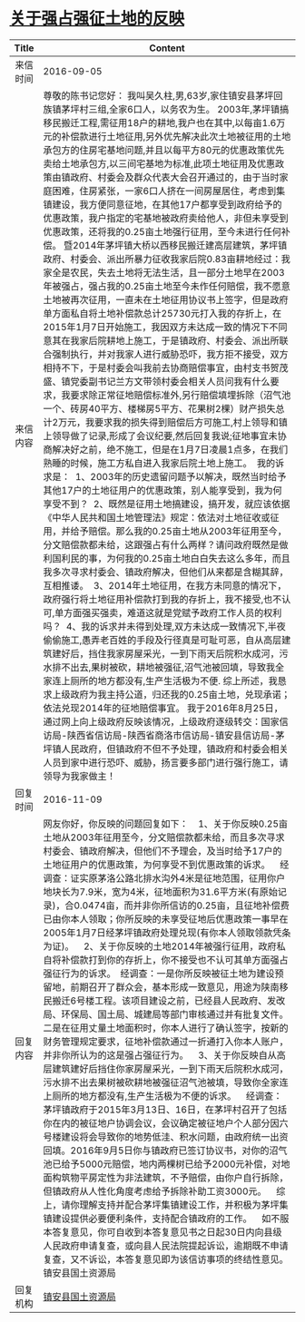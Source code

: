 # <a href="http://www.shangluo.gov.cn/zmhd/ldxxxx.jsp?urltype=leadermail.LeaderMailContentUrl&wbtreeid=1112&leadermailid=3801">关于强占强征土地的反映</a>
| Title |                                                                                                                                                                                                                                                                                                                                                                                                                                                                                                                                                                                                                                                                                                                                  Content                                                                                                                                                                                                                                                                                                                                                                                                                                                                                                                                                                                                                                                                                                                                  |
|:-----:|---------------------------------------------------------------------------------------------------------------------------------------------------------------------------------------------------------------------------------------------------------------------------------------------------------------------------------------------------------------------------------------------------------------------------------------------------------------------------------------------------------------------------------------------------------------------------------------------------------------------------------------------------------------------------------------------------------------------------------------------------------------------------------------------------------------------------------------------------------------------------------------------------------------------------------------------------------------------------------------------------------------------------------------------------------------------------------------------------------------------------------------------------------------------------------------------------------------------------------------------------------------------------------------------------------------------------------------------------------------------------------------------------------------------------------------------------------------------------|
| 来信时间  | 2016-09-05                                                                                                                                                                                                                                                                                                                                                                                                                                                                                                                                                                                                                                                                                                                                                                                                                                                                                                                                                                                                                                                                                                                                                                                                                                                                                                                                                                                                                                                                |
| 来信内容  | 尊敬的陈书记您好： 我叫吴久柱,男,63岁,家住镇安县茅坪回族镇茅坪村三组,全家6口人，以务农为生。 2003年,茅坪镇搞移民搬迁工程,需征用18户的耕地,我户也在其中,以每亩1.6万元的补偿款进行土地征用,另外优先解决此次土地被征用的土地承包方的住房宅基地问题,并且以每平方80元的优惠政策优先卖给土地承包方,以三间宅基地为标准,此项土地征用及优惠政策由镇政府、村委会及群众代表大会召开通过的，由于当时家庭困难，住房紧张，一家6口人挤在一间房屋居住，考虑到集镇建设，我方便同意征地，在其他17户都享受到政府给予的优惠政策，我户指定的宅基地被政府卖给他人，非但未享受到优惠政策，还将我的0.25亩土地强行征用，至今未进行任何补偿。 暨2014年茅坪镇大桥以西移民搬迁建高层建筑，茅坪镇政府、村委会、派出所暴力征收我家后院0.83亩耕地经过：我家全是农民，失去土地将无法生活，且一部分土地早在2003年被强占，强占我的0.25亩土地至今未作任何赔偿，我不愿意土地被再次征用，一直未在土地征用协议书上签字，但是政府单方面私自将土地补偿款总计25730元打入我的存折上，在2015年1月7日开始施工，我因双方未达成一致的情况下不同意其在我家后院耕地上施工，于是镇政府、村委会、派出所联合强制执行，并对我家人进行威胁恐吓，我方拒不接受，双方相持不下，于是村委会叫我前去协商赔偿事宜，由村支书贺茂盛、镇党委副书记兰方文带领村委会相关人员问我有什么要求，我要求除正常征地赔偿标准外,另行赔偿填埋拆除（沼气池一个、砖房40平方、楼梯房5平方、花果树2棵）财产损失总计2万元，我要求我的损失得到赔偿后方可施工,村上领导和镇上领导做了记录,形成了会议纪要,然后回复我说;征地事宜未协商解决好之前，绝不施工，但是在1月7日凌晨1点多，在我们熟睡的时候，施工方私自进入我家后院土地上施工。  我的诉求是：  1、2003年的历史遗留问题予以解决，既然当时给予其他17户的土地征用户的优惠政策，别人能享受到，我为何享受不到？  2、既然是征用土地搞建设，搞开发，就应该依据《中华人民共和国土地管理法》规定：依法对土地征收或征用，并给予赔偿。那么我的0.25亩土地从2003年征用至今，分文赔偿款都未给，这跟强占有什么两样？请问政府既然是做利国利民的事，为何我的0.25亩土地白白失去这么多年，而且我多次寻求村委会、镇政府解决，但他们从来都是含糊其辞，互相推诿。  3、2014年土地征用，在我方未同意的情况下，政府强行将土地征用补偿款打到我的存折上，我不接受,也不认可,单方面强买强卖，难道这就是党赋予政府工作人员的权利吗？  4、我的诉求并未得到处理,双方未达成一致情况下,半夜偷偷施工,愚弄老百姓的手段及行径真是可耻可恶，自从高层建筑建好后，挡住我家房屋采光，一到下雨天后院积水成河，污水排不出去,果树被砍，耕地被强征,沼气池被回填，导致我全家连上厕所的地方都没有,生产生活极为不便. 综上所述，我恳求上级政府为我主持公道，归还我的0.25亩土地，兑现承诺；依法兑现2014年的征地赔偿事宜。 我于2016年8月25日，通过网上向上级政府反映该情况，上级政府逐级转交：国家信访局-陕西省信访局-陕西省商洛市信访局-镇安县信访局-茅坪镇人民政府，但镇政府不但不予处理，镇政府和村委会相关人员到家中进行恐吓、威胁，扬言要多部门进行强行施工，请领导为我家做主！ |
| 回复时间  | 2016-11-09                                                                                                                                                                                                                                                                                                                                                                                                                                                                                                                                                                                                                                                                                                                                                                                                                                                                                                                                                                                                                                                                                                                                                                                                                                                                                                                                                                                                                                                                |
| 回复内容  | 网友你好，你反映的问题回复如下：    1、关于你反映0.25亩土地从2003年征用至今，分文赔偿款都未给，而且多次寻求村委会、镇政府解决，但他们不予理会，及当时给予17户的土地征用户的优惠政策，为何享受不到优惠政策的诉求。    经调查：证实原茅洛公路北排水沟外4米是征地范围，征用你户地块长为7.9米，宽为4米，征地面积为31.6平方米(有原始记录)，合0.0474亩，而并非你所信访的0.25亩，且征地补偿费已由你本人领取；你所反映的未享受征地后优惠政策一事早在2005年1月7日经茅坪镇政府处理兑现(有你本人领取领款凭条为证)。    2、关于你反映的土地2014年被强行征用，政府私自将补偿款打到你的存折上，你不接受也不认可其单方面强占强征行为的诉求。　经调查：一是你所反映被征土地为建设预留地，前期召开了群众会，基本形成一致意见，用途为陕南移民搬迁6号楼工程。该项目建设之前，已经县人民政府、发改局、环保局、国土局、城建局等部门审核通过并有批复文件。二是在征用丈量土地面积时，你本人进行了确认签字，按新的财务管理规定要求，征地补偿款通过一折通打入你本人账户，并非你所认为的这是强占强征行为。    3、关于你反映自从高层建筑建好后挡住你家房屋采光，一到下雨天后院积水成河，污水排不出去果树被砍耕地被强征沼气池被填，导致你全家连上厕所的地方都没有,生产生活极为不便的诉求。    经调查：茅坪镇政府于2015年3月13日、16日，在茅坪村召开了包括你在内的被征地户协调会议，会议确定被征地户个人部分因六号楼建设将会导致你的地势低洼、积水问题，由政府统一出资回填。2016年9月5日你与镇政府已签订协议书，对你的沼气池已给予5000元赔偿，地内两棵树已给予2000元补偿，对地面构筑物平房定性为非法建筑，不予赔偿，由你户自行拆除，但镇政府从人性化角度考虑给予拆除补助工资3000元。    综上，请你理解支持并配合茅坪集镇建设工作，并积极为茅坪集镇建设提供必要便利条件，支持配合镇政府的工作。    如不服本答复意见，你可自收到本答复意见书之日起30日内向县级人民政府申请复查，或向县人民法院提起诉讼，逾期既不申请复查，又不诉讼，本答复意见即为该信访事项的终结性意见。镇安县国土资源局                                                                                                                                                                                                                                                                                                                                                                                                                                                                                        |
| 回复机构  | <a href="../../categories/agencies/镇安县国土资源局.md">镇安县国土资源局</a>                                                                                                                                                                                                                                                                                                                                                                                                                                                                                                                                                                                                                                                                                                                                                                                                                                                                                                                                                                                                                                                                                                                                                                                                                                                                                                                                                                                                                |